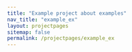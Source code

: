 ```yaml
---
title: "Example project about examples" 
nav_title: "example_ex"
layout: projectpages
sitemap: false
permalink: /projectpages/example_ex 
---
```

